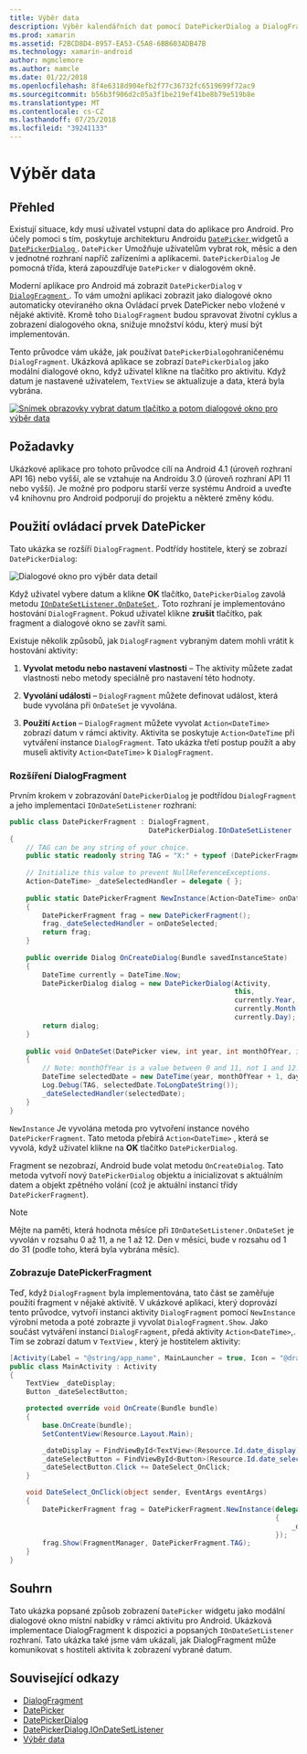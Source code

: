 ```yaml
---
title: Výběr data
description: Výběr kalendářních dat pomocí DatePickerDialog a DialogFragment
ms.prod: xamarin
ms.assetid: F2BCD8D4-8957-EA53-C5A8-6BB603ADB47B
ms.technology: xamarin-android
author: mgmclemore
ms.author: mamcle
ms.date: 01/22/2018
ms.openlocfilehash: 8f4e6318d904efb2f77c36732fc6519699f72ac9
ms.sourcegitcommit: b56b3f906d2c05a3f1be219ef41be8b79e519b8e
ms.translationtype: MT
ms.contentlocale: cs-CZ
ms.lasthandoff: 07/25/2018
ms.locfileid: "39241133"
---
```

# <a name="date-picker"></a>Výběr data

## <a name="overview"></a>Přehled

Existují situace, kdy musí uživatel vstupní data do aplikace pro Android. Pro účely pomoci s tím, poskytuje architekturu Androidu [ `DatePicker` ](https://developer.xamarin.com/api/type/Android.Widget.DatePicker/) widgetů a [ `DatePickerDialog` ](https://developer.xamarin.com/api/type/Android.App.DatePickerDialog/) . `DatePicker` Umožňuje uživatelům vybrat rok, měsíc a den v jednotné rozhraní napříč zařízeními a aplikacemi. `DatePickerDialog` Je pomocná třída, která zapouzdřuje `DatePicker` v dialogovém okně.

Moderní aplikace pro Android má zobrazit `DatePickerDialog` v [ `DialogFragment` ](https://developer.xamarin.com/api/type/Android.App.DialogFragment/). To vám umožní aplikaci zobrazit jako dialogové okno automaticky otevíraného okna Ovládací prvek DatePicker nebo vložené v nějaké aktivitě. Kromě toho `DialogFragment` budou spravovat životní cyklus a zobrazení dialogového okna, snižuje množství kódu, který musí být implementován.

Tento průvodce vám ukáže, jak používat `DatePickerDialog`ohraničenému `DialogFragment`. Ukázková aplikace se zobrazí `DatePickerDialog` jako modální dialogové okno, když uživatel klikne na tlačítko pro aktivitu. Když datum je nastavené uživatelem, `TextView` se aktualizuje a data, která byla vybrána.

[![Snímek obrazovky vybrat datum tlačítko a potom dialogové okno pro výběr data](date-picker-images/image-01-sml.png)](date-picker-images/image-01.png#lightbox)

## <a name="requirements"></a>Požadavky

Ukázkové aplikace pro tohoto průvodce cílí na Android 4.1 (úroveň rozhraní API
16) nebo vyšší, ale se vztahuje na Androidu 3.0 (úroveň rozhraní API 11 nebo vyšší). Je možné pro podporu starší verze systému Android a uveďte v4 knihovnu pro Android podporují do projektu a některé změny kódu.

## <a name="using-the-datepicker"></a>Použití ovládací prvek DatePicker

Tato ukázka se rozšíří `DialogFragment`. Podtřídy hostitele, který se zobrazí `DatePickerDialog`:

![Dialogové okno pro výběr data detail](date-picker-images/image-02.png)

Když uživatel vybere datum a klikne **OK** tlačítko, `DatePickerDialog` zavolá metodu [ `IOnDateSetListener.OnDateSet` ](https://developer.xamarin.com/api/member/Android.App.DatePickerDialog+IOnDateSetListener.OnDateSet/p/Android.Widget.DatePicker/System.Int32/System.Int32/System.Int32/).
Toto rozhraní je implementováno hostování `DialogFragment`. Pokud uživatel klikne **zrušit** tlačítko, pak fragment a dialogové okno se zavřít sami.

Existuje několik způsobů, jak `DialogFragment` vybraným datem mohli vrátit k hostování aktivity:

1. **Vyvolat metodu nebo nastavení vlastnosti** &ndash; The aktivity můžete zadat vlastnosti nebo metody speciálně pro nastavení této hodnoty.

2. **Vyvolání události** &ndash; `DialogFragment` můžete definovat událost, která bude vyvolána při `OnDateSet` je vyvolána.

3. **Použití `Action`**  &ndash; `DialogFragment` můžete vyvolat `Action<DateTime>` zobrazí datum v rámci aktivity. Aktivita se poskytuje `Action<DateTime` při vytváření instance `DialogFragment`. Tato ukázka třetí postup použít a aby museli aktivity `Action<DateTime>` k `DialogFragment`.



### <a name="extending-dialogfragment"></a>Rozšíření DialogFragment

Prvním krokem v zobrazování `DatePickerDialog` je podtřídou `DialogFragment` a jeho implementaci `IOnDateSetListener` rozhraní:

```csharp
public class DatePickerFragment : DialogFragment, 
                                  DatePickerDialog.IOnDateSetListener
{
    // TAG can be any string of your choice.
    public static readonly string TAG = "X:" + typeof (DatePickerFragment).Name.ToUpper();
    
    // Initialize this value to prevent NullReferenceExceptions.
    Action<DateTime> _dateSelectedHandler = delegate { };
    
    public static DatePickerFragment NewInstance(Action<DateTime> onDateSelected)
    {
        DatePickerFragment frag = new DatePickerFragment();
        frag._dateSelectedHandler = onDateSelected;
        return frag;
    }
    
    public override Dialog OnCreateDialog(Bundle savedInstanceState)
    {
        DateTime currently = DateTime.Now;
        DatePickerDialog dialog = new DatePickerDialog(Activity, 
                                                       this, 
                                                       currently.Year, 
                                                       currently.Month - 1,
                                                       currently.Day);
        return dialog;
    }
    
    public void OnDateSet(DatePicker view, int year, int monthOfYear, int dayOfMonth)
    {
        // Note: monthOfYear is a value between 0 and 11, not 1 and 12!
        DateTime selectedDate = new DateTime(year, monthOfYear + 1, dayOfMonth);
        Log.Debug(TAG, selectedDate.ToLongDateString());
        _dateSelectedHandler(selectedDate);
    }
}
```

`NewInstance` Je vyvolána metoda pro vytvoření instance nového `DatePickerFragment`. Tato metoda přebírá `Action<DateTime>` , která se vyvolá, když uživatel klikne na **OK** tlačítko `DatePickerDialog`.

Fragment se nezobrazí, Android bude volat metodu `OnCreateDialog`. Tato metoda vytvoří nový `DatePickerDialog` objektu a inicializovat s aktuálním datem a objekt zpětného volání (což je aktuální instancí třídy `DatePickerFragment`).


> [!NOTE]
> Mějte na paměti, která hodnota měsíce při `IOnDateSetListener.OnDateSet` je vyvolán v rozsahu 0 až 11, a ne 1 až 12. Den v měsíci, bude v rozsahu od 1 do 31 (podle toho, která byla vybrána měsíc).



### <a name="showing-the-datepickerfragment"></a>Zobrazuje DatePickerFragment

Teď, když `DialogFragment` byla implementována, tato část se zaměřuje použití fragment v nějaké aktivitě. V ukázkové aplikaci, který doprovází tento průvodce, vytvoří instanci aktivity `DialogFragment` pomocí `NewInstance` výrobní metoda a poté zobrazte ji vyvolat `DialogFragment.Show`. Jako součást vytváření instancí `DialogFragment`, předá aktivity `Action<DateTime>`,. Tím se zobrazí datum v `TextView` , který je hostitelem aktivity:

```csharp
[Activity(Label = "@string/app_name", MainLauncher = true, Icon = "@drawable/icon")]
public class MainActivity : Activity
{
    TextView _dateDisplay;
    Button _dateSelectButton;

    protected override void OnCreate(Bundle bundle)
    {
        base.OnCreate(bundle);
        SetContentView(Resource.Layout.Main);

        _dateDisplay = FindViewById<TextView>(Resource.Id.date_display);
        _dateSelectButton = FindViewById<Button>(Resource.Id.date_select_button);
        _dateSelectButton.Click += DateSelect_OnClick;
    }

    void DateSelect_OnClick(object sender, EventArgs eventArgs)
    {
        DatePickerFragment frag = DatePickerFragment.NewInstance(delegate(DateTime time)
                                                                 {
                                                                     _dateDisplay.Text = time.ToLongDateString();
                                                                 });
        frag.Show(FragmentManager, DatePickerFragment.TAG);
    }
}
```


## <a name="summary"></a>Souhrn

Tato ukázka popsané způsob zobrazení `DatePicker` widgetu jako modální dialogové okno místní nabídky v rámci aktivitu pro Android. Ukázková implementace DialogFragment k dispozici a popsaných `IOnDateSetListener` rozhraní. Tato ukázka také jsme vám ukázali, jak DialogFragment může komunikovat s hostiteli aktivita k zobrazení vybrané datum.


## <a name="related-links"></a>Související odkazy

- [DialogFragment](https://developer.xamarin.com/api/type/Android.App.DialogFragment/)
- [DatePicker](https://developer.xamarin.com/api/type/Android.Widget.DatePicker/)
- [DatePickerDialog](https://developer.xamarin.com/api/type/Android.App.DatePickerDialog/)
- [DatePickerDialog.IOnDateSetListener](https://developer.xamarin.com/api/type/Android.App.DatePickerDialog+IOnDateSetListener/)
- [Výběr data](https://github.com/xamarin/recipes/tree/master/Recipes/android/controls/datepicker/select_a_date)
